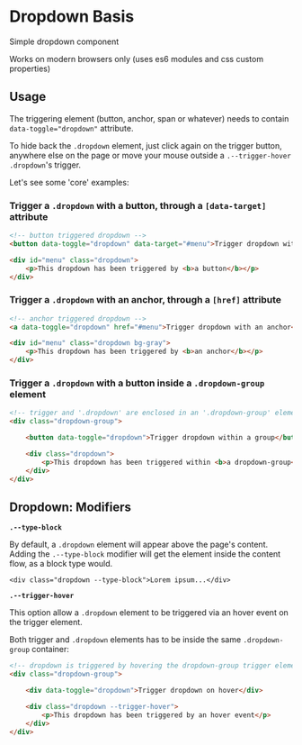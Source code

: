 # Dropdown Basis

Simple dropdown component

Works on modern browsers only (uses es6 modules and css custom properties)

## Usage

The triggering element (button, anchor, span or whatever) needs to contain `data-toggle="dropdown"` attribute.

To hide back the `.dropdown` element, just click again on the trigger button, anywhere else on the page or move your mouse outside a `.--trigger-hover` `.dropdown`'s trigger.

Let's see some 'core' examples:

### Trigger a `.dropdown` with a button, through a `[data-target]` attribute
```html
<!-- button triggered dropdown -->
<button data-toggle="dropdown" data-target="#menu">Trigger dropdown with a button</button>

<div id="menu" class="dropdown">
    <p>This dropdown has been triggered by <b>a button</b></p>
</div>
```

### Trigger a `.dropdown` with an anchor, through a `[href]` attribute
```html
<!-- anchor triggered dropdown -->
<a data-toggle="dropdown" href="#menu">Trigger dropdown with an anchor</a>

<div id="menu" class="dropdown bg-gray">
    <p>This dropdown has been triggered by <b>an anchor</b></p>
</div>
```

### Trigger a `.dropdown` with a button inside a `.dropdown-group` element
```html
<!-- trigger and '.dropdown' are enclosed in an '.dropdown-group' element, no need for a [data-target] or a [href] attributes here -->
<div class="dropdown-group">

    <button data-toggle="dropdown">Trigger dropdown within a group</button>

    <div class="dropdown">
        <p>This dropdown has been triggered within <b>a dropdown-group</b>, without being specifically targeted</p>
    </div>
</div>
```

## Dropdown: Modifiers
**`.--type-block`**

By default, a `.dropdown` element will appear above the page's content. Adding the `.--type-block` modifier will get the element inside the content flow, as a block type would.

`<div class="dropdown --type-block">Lorem ipsum...</div>`

**`.--trigger-hover`**

This option allow a `.dropdown` element to be triggered via an hover event on the trigger element.

Both trigger and `.dropdown` elements has to be inside the same `.dropdown-group` container:

```html
<!-- dropdown is triggered by hovering the dropdown-group trigger element -->
<div class="dropdown-group">

    <div data-toggle="dropdown">Trigger dropdown on hover</div>

    <div class="dropdown --trigger-hover">
        <p>This dropdown has been triggered by an hover event</p>
    </div>
</div>
```
